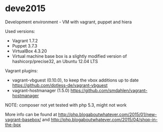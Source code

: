 deve2015
========

Development environment - VM with vagrant, puppet and hiera

Used versions:
- Vagrant 1.7.2
- Puppet  3.7.3
- VirtualBox 4.3.20
- Virtual machine base box is a slightly modified version of hashicorp/precise32,
  an Ubuntu 12.04 LTS

Vagrant plugins:
- vagrant-vbguest (0.10.0), to keep the vbox additions up to date
  https://github.com/dotless-de/vagrant-vbguest
- vagrant-hostmanager (1.5.0)
  https://github.com/smdahlen/vagrant-hostmanager

NOTE: composer not yet tested with php 5.3, might not work

More info can be found at http://php.blogaboutwhatever.com/2015/01/new-vagrant-basebox/
and http://php.blogaboutwhatever.com/2015/04/shop-in-the-box



